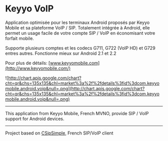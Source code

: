 # Keyyo VoIP #
Application optimisée pour les terminaux Android proposés par Keyyo Mobile et sa plateforme VoIP / SIP. Totalement intégrée à Android, elle permet un usage facile de votre compte SIP / VoIP en économisant votre forfait mobile.

Supporte plusieurs comptes et les codecs G711, G722 (VoIP HD) et G729 entres autres.
Fonctionne mieux sur Android 2.1 et 2.2

Pour plus de détails: [www.keyyomobile.com](http://www.keyyomobile.com/)

![http://chart.apis.google.com/chart?cht=qr&chs=135x135&chl=market%3a%2f%2fdetails%3fid%3dcom.keyyomobile.android.voip&null=.png](http://chart.apis.google.com/chart?cht=qr&chs=135x135&chl=market%3a%2f%2fdetails%3fid%3dcom.keyyomobile.android.voip&null=.png)

---


This application from Keyyo Mobile, French MVNO, provide SIP / VoIP support for Android devices.


---


Project based on [CSipSimple](http://code.google.com/p/csipsimple/), French SIP/VoIP client